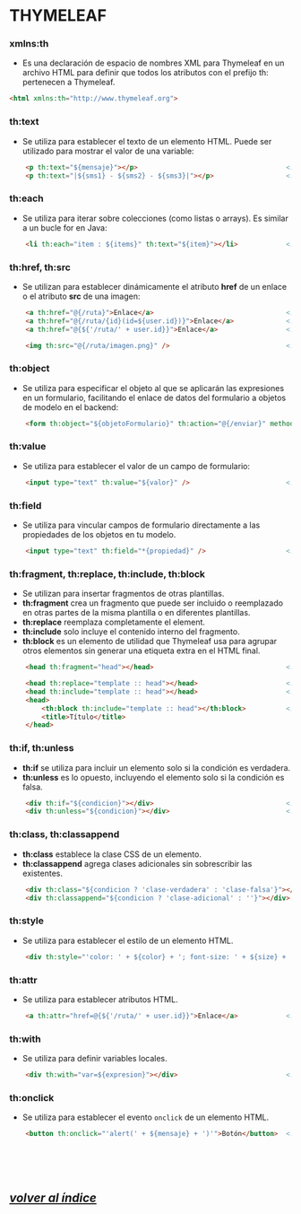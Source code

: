 # THYMELEAF

### xmlns:th
- Es una declaración de espacio de nombres XML para Thymeleaf en un archivo HTML para definir que todos los atributos con el prefijo th: pertenecen a Thymeleaf.
```html
<html xmlns:th="http://www.thymeleaf.org">
```

### th:text
- Se utiliza para establecer el texto de un elemento HTML. Puede ser utilizado para mostrar el valor de una variable:
```html
    <p th:text="${mensaje}"></p>                                     <!-- Mostrará el valor de la variable `mensaje` dentro de un párrafo. -->
    <p th:text="|${sms1} - ${sms2} - ${sms3}|"></p>                  <!-- Concatenamos cadenas de String. -->
```

### th:each
- Se utiliza para iterar sobre colecciones (como listas o arrays). Es similar a un bucle for en Java:
```html
    <li th:each="item : ${items}" th:text="${item}"></li>            <!-- Iterará sobre la colección `items`, creando un elemento de lista `<li>` por cada ítem. -->
```

### th:href, th:src
- Se utilizan para establecer dinámicamente el atributo **href** de un enlace o el atributo **src** de una imagen:
```html
    <a th:href="@{/ruta}">Enlace</a>                                 <!-- Para enlaces. -->
    <a th:href="@{/ruta/{id}(id=${user.id})}">Enlace</a>             <!-- Para enlaces con parámetros. -->
    <a th:href="@{${'/ruta/' + user.id}}">Enlace</a>                 <!-- Para enlaces con parámetros. -->

    <img th:src="@{/ruta/imagen.png}" />                             <!-- Para imágenes. -->
```

### th:object
- Se utiliza para especificar el objeto al que se aplicarán las expresiones en un formulario, facilitando el enlace de datos del formulario a objetos de modelo en el backend:
```html
    <form th:object="${objetoFormulario}" th:action="@{/enviar}" method="post">...</form>
```

### th:value
- Se utiliza para establecer el valor de un campo de formulario:
```html
    <input type="text" th:value="${valor}" />                        <!-- Establece el valor del `input` al valor de la variable `valor`. -->
```

### th:field
- Se utiliza para vincular campos de formulario directamente a las propiedades de los objetos en tu modelo.
```html
    <input type="text" th:field="*{propiedad}" />                    <!-- Vincula el campo de formulario directamente a la propiedad `propiedad` del objeto en el modelo. -->
```

### th:fragment, th:replace, th:include, th:block
- Se utilizan para insertar fragmentos de otras plantillas.
- **th:fragment** crea un fragmento que puede ser incluido o reemplazado en otras partes de la misma plantilla o en diferentes plantillas.
- **th:replace** reemplaza completamente el element.
- **th:include** solo incluye el contenido interno del fragmento.
- **th:block** es un elemento de utilidad que Thymeleaf usa para agrupar otros elementos sin generar una etiqueta extra en el HTML final.
```html
    <head th:fragment="head"></head>                                 <!-- Crea un fragmento con el contenido del `head`. -->

    <head th:replace="template :: head"></head>                      <!-- Reemplaza el `head` por el fragmento `head`. -->
    <head th:include="template :: head"></head>                      <!-- incluye el contenido del fragmento `head` en el `head`. -->
    <head>
        <th:block th:include="template :: head"></th:block>          <!-- Nos permite añadir contenido del head` en un head que ya posee contenido. -->
        <title>Título</title>
    </head>
```

### th:if, th:unless
- **th:if** se utiliza para incluir un elemento solo si la condición es verdadera. 
- **th:unless** es lo opuesto, incluyendo el elemento solo si la condición es falsa.
```html
    <div th:if="${condicion}"></div>                                 <!-- Este bloque se muestra si 'condicion' es verdadera. -->
    <div th:unless="${condicion}"></div>                             <!-- Este bloque se muestra si 'condicion' es falsa. -->
```

### th:class, th:classappend
- **th:class** establece la clase CSS de un elemento.
- **th:classappend** agrega clases adicionales sin sobrescribir las existentes.
```html
    <div th:class="${condicion ? 'clase-verdadera' : 'clase-falsa'}"></div>
    <div th:classappend="${condicion ? 'clase-adicional' : ''}"></div>
```

### th:style
- Se utiliza para establecer el estilo de un elemento HTML.
```html
    <div th:style="'color: ' + ${color} + '; font-size: ' + ${size} + 'px'"></div>
```

### th:attr
- Se utiliza para establecer atributos HTML.
```html
    <a th:attr="href=@{${'/ruta/' + user.id}}">Enlace</a>            <!-- Establece el atributo `href` del enlace. -->
```

### th:with
- Se utiliza para definir variables locales.
```html
    <div th:with="var=${expresion}"></div>                           <!-- Define la variable `var` con el valor de `expresion`. -->
```

### th:onclick
- Se utiliza para establecer el evento `onclick` de un elemento HTML.
```html
    <button th:onclick="'alert(' + ${mensaje} + ')'">Botón</button>  <!-- Establece el evento `onclick` del botón. -->
```
<br><br><br>

## *[volver al índice](../index.md)*